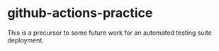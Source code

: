 # github-actions-practice
This is a precursor to some future work for an automated testing suite deployment.

